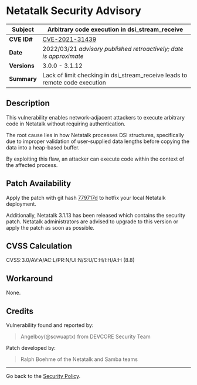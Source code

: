 # Netatalk Security Advisory

| **Subject**  | Arbitrary code execution in dsi_stream_receive |
| ------------ | -------------------------------------- |
| **CVE ID#**  | [CVE-2021-31439](https://www.cve.org/CVERecord?id=CVE-2021-31439) |
| **Date**     | 2022/03/21 *advisory published retroactively; date is approximate* |
| **Versions** | 3.0.0 - 3.1.12 |
| **Summary**  | Lack of limit checking in dsi_stream_receive leads to remote code execution |

## Description

This vulnerability enables network-adjacent attackers
to execute arbitrary code in Netatalk without requiring authentication.

The root cause lies in how Netatalk processes DSI structures,
specifically due to improper validation of user-supplied data lengths
before copying the data into a heap-based buffer.

By exploiting this flaw, an attacker can execute code
within the context of the affected process.

## Patch Availability

Apply the patch with git hash
[779717d](https://github.com/Netatalk/netatalk/commit/779717df2ed39b701deaf2472b42d59ff50fab7f.diff)
to hotfix your local Netatalk deployment.

Additionally, Netatalk 3.1.13 has been released which contains the
security patch. Netatalk administrators are advised to upgrade to this
version or apply the patch as soon as possible.

## CVSS Calculation

CVSS:3.0/AV:A/AC:L/PR:N/UI:N/S:U/C:H/I:H/A:H (8.8)

## Workaround

None.

## Credits

Vulnerability found and reported by:

> Angelboy(@scwuaptx) from DEVCORE Security Team

Patch developed by:

> Ralph Boehme of the Netatalk and Samba teams

---

Go back to the [Security Policy](/security.html).

